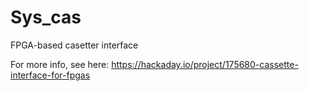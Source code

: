 # Sys_cas
 FPGA-based casetter interface

For more info, see here: https://hackaday.io/project/175680-cassette-interface-for-fpgas

